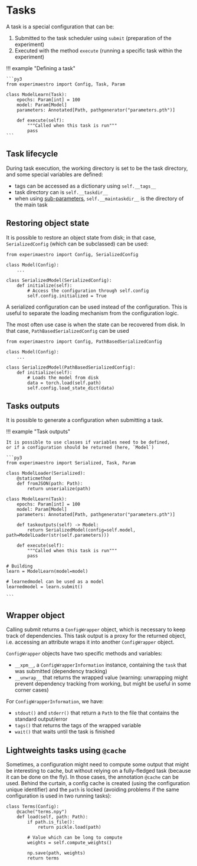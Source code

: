 # Tasks

A task is a special configuration that can be:

1. Submitted to the task scheduler using `submit` (preparation of the experiment)
1. Executed with the method `execute` (running a specific task within the experiment)

!!! example "Defining a task"

    ```py3
    from experimaestro import Config, Task, Param

    class ModelLearn(Task):
        epochs: Param[int] = 100
        model: Param[Model]
        parameters: Annotated[Path, pathgenerator("parameters.pth")]

        def execute(self):
            """Called when this task is run"""
            pass
    ```

## Task lifecycle

During task execution, the working directory
is set to be the task directory, and
some special variables are defined:

- tags can be accessed as a dictionary using `self.__tags__`
- task directory can is `self.__taskdir__`
- when using [sub-parameters](../config#sub-parameters), `self.__maintaskdir__` is the directory of the main task


## Restoring object state

It is possible to restore an object state from disk; in that case, `SerializedConfig` (which can
be subclassed) can be used:

```py3
from experimaestro import Config, SerializedConfig

class Model(Config):
    ...

class SerializedModel(SerializedConfig):
    def initialize(self):
        # Access the configuration through self.config
        self.config.initialized = True
```

A serialized configuration can be used instead of the configuration. This is useful
to separate the loading mechanism from the configuration logic.


The most often use case is when the state can be recovered from disk. In that case,
`PathBasedSerializedConfig` can be used

```py3
from experimaestro import Config, PathBasedSerializedConfig

class Model(Config):
    ...

class SerializedModel(PathBasedSerializedConfig):
    def initialize(self):
        # Loads the model from disk
        data = torch.load(self.path)
        self.config.load_state_dict(data)
```

## Tasks outputs

It is possible to generate a configuration when submitting a task.

!!! example "Task outputs"

    It is possible to use classes if variables need to be defined,
    or if a configuration should be returned (here, `Model`)

    ```py3
    from experimaestro import Serialized, Task, Param

    class ModelLoader(Serialized):
        @staticmethod
        def fromJSON(path: Path):
            return unserialize(path)

    class ModelLearn(Task):
        epochs: Param[int] = 100
        model: Param[Model]
        parameters: Annotated[Path, pathgenerator("parameters.pth")]

        def taskoutputs(self) -> Model:
            return SerializedModel(config=self.model, path=ModelLoader(str(self.parameters)))

        def execute(self):
            """Called when this task is run"""
            pass

    # Building
    learn = ModelLearn(model=model)

    # learnedmodel can be used as a model
    learnedmodel = learn.submit()

    ```

## Wrapper object

Calling submit returns a `ConfigWrapper` object, which is necessary to keep track
of dependencies. This task output is a proxy for the returned object, i.e.
accessing an attribute wraps it into another `ConfigWrapper` object.

`ConfigWrapper` objects have two specific methods and variables:

- `__xpm__`, a `ConfigWrapperInformation` instance, containing the `task` that was submitted (dependency tracking)
- `__unwrap__` that returns the wrapped value (warning: unwrapping might prevent dependency tracking from working, but might be useful in some corner cases)

For `ConfigWrapperInformation`, we have:

- `stdout()` and `stderr()` that return a `Path` to the file that contains the standard output/error
- `tags()` that returns the tags of the wrapped variable
- `wait()` that waits until the task is finished

## Lightweights tasks using `@cache`

Sometimes, a configuration might need to compute some output that might be interesting to cache, but without relying on a fully-fledged task (because it can be done on the fly). In those cases, the annotation `@cache` can be used. Behind the curtain, a config cache is created (using the configuration unique identifier) and the `path` is locked (avoiding problems if the same configuration is used in two running tasks):

```py3
class Terms(Config):
    @cache("terms.npy")
    def load(self, path: Path):
        if path.is_file():
            return pickle.load(path)

        # Value which can be long to compute
        weights = self.compute_weights()

        np.save(path, weights)
        return terms


```
